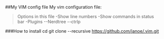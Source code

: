 ##My VIM config file
My vim configuration file:
>Options in this file
-Show line numbers
-Show commands in status bar
-Plugins
--Nerdtree
--ctrlp


###How to install
	cd
	git clone --recursive https://github.com/janoe/.vim.git 

